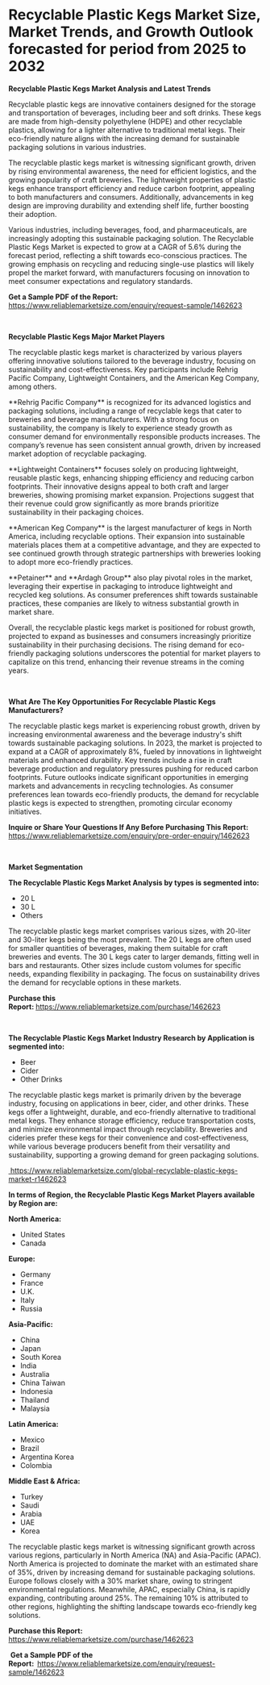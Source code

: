 <p><h1>Recyclable Plastic Kegs Market Size, Market Trends, and Growth Outlook forecasted for period from 2025 to 2032</h1></p><p><strong>Recyclable Plastic Kegs Market Analysis and Latest Trends</strong></p>
<p><p>Recyclable plastic kegs are innovative containers designed for the storage and transportation of beverages, including beer and soft drinks. These kegs are made from high-density polyethylene (HDPE) and other recyclable plastics, allowing for a lighter alternative to traditional metal kegs. Their eco-friendly nature aligns with the increasing demand for sustainable packaging solutions in various industries.</p><p>The recyclable plastic kegs market is witnessing significant growth, driven by rising environmental awareness, the need for efficient logistics, and the growing popularity of craft breweries. The lightweight properties of plastic kegs enhance transport efficiency and reduce carbon footprint, appealing to both manufacturers and consumers. Additionally, advancements in keg design are improving durability and extending shelf life, further boosting their adoption.</p><p>Various industries, including beverages, food, and pharmaceuticals, are increasingly adopting this sustainable packaging solution. The Recyclable Plastic Kegs Market is expected to grow at a CAGR of 5.6% during the forecast period, reflecting a shift towards eco-conscious practices. The growing emphasis on recycling and reducing single-use plastics will likely propel the market forward, with manufacturers focusing on innovation to meet consumer expectations and regulatory standards.</p></p>
<p><strong>Get a Sample PDF of the Report:&nbsp;</strong> <a href="https://www.reliablemarketsize.com/enquiry/request-sample/1462623?utm_campaign=3017&utm_medium=2&utm_source=Github&utm_content=ia&utm_term=19042025&utm_id=recyclable-plastic-kegs">https://www.reliablemarketsize.com/enquiry/request-sample/1462623</a></p>
<p>&nbsp;</p>
<p><strong>Recyclable Plastic Kegs Major Market Players</strong></p>
<p><p>The recyclable plastic kegs market is characterized by various players offering innovative solutions tailored to the beverage industry, focusing on sustainability and cost-effectiveness. Key participants include Rehrig Pacific Company, Lightweight Containers, and the American Keg Company, among others.</p><p>**Rehrig Pacific Company** is recognized for its advanced logistics and packaging solutions, including a range of recyclable kegs that cater to breweries and beverage manufacturers. With a strong focus on sustainability, the company is likely to experience steady growth as consumer demand for environmentally responsible products increases. The company’s revenue has seen consistent annual growth, driven by increased market adoption of recyclable packaging.</p><p>**Lightweight Containers** focuses solely on producing lightweight, reusable plastic kegs, enhancing shipping efficiency and reducing carbon footprints. Their innovative designs appeal to both craft and larger breweries, showing promising market expansion. Projections suggest that their revenue could grow significantly as more brands prioritize sustainability in their packaging choices.</p><p>**American Keg Company** is the largest manufacturer of kegs in North America, including recyclable options. Their expansion into sustainable materials places them at a competitive advantage, and they are expected to see continued growth through strategic partnerships with breweries looking to adopt more eco-friendly practices.</p><p>**Petainer** and **Ardagh Group** also play pivotal roles in the market, leveraging their expertise in packaging to introduce lightweight and recycled keg solutions. As consumer preferences shift towards sustainable practices, these companies are likely to witness substantial growth in market share.</p><p>Overall, the recyclable plastic kegs market is positioned for robust growth, projected to expand as businesses and consumers increasingly prioritize sustainability in their purchasing decisions. The rising demand for eco-friendly packaging solutions underscores the potential for market players to capitalize on this trend, enhancing their revenue streams in the coming years.</p></p>
<p>&nbsp;</p>
<p><strong>What Are The Key Opportunities For Recyclable Plastic Kegs Manufacturers?</strong></p>
<p><p>The recyclable plastic kegs market is experiencing robust growth, driven by increasing environmental awareness and the beverage industry's shift towards sustainable packaging solutions. In 2023, the market is projected to expand at a CAGR of approximately 8%, fueled by innovations in lightweight materials and enhanced durability. Key trends include a rise in craft beverage production and regulatory pressures pushing for reduced carbon footprints. Future outlooks indicate significant opportunities in emerging markets and advancements in recycling technologies. As consumer preferences lean towards eco-friendly products, the demand for recyclable plastic kegs is expected to strengthen, promoting circular economy initiatives.</p></p>
<p><strong>Inquire or Share Your Questions If Any Before Purchasing This Report:</strong> <a href="https://www.reliablemarketsize.com/enquiry/pre-order-enquiry/1462623?utm_campaign=3017&utm_medium=2&utm_source=Github&utm_content=ia&utm_term=19042025&utm_id=recyclable-plastic-kegs">https://www.reliablemarketsize.com/enquiry/pre-order-enquiry/1462623</a></p>
<p>&nbsp;</p>
<p><strong>Market Segmentation</strong></p>
<p><strong>The Recyclable Plastic Kegs Market Analysis by types is segmented into:</strong></p>
<p><ul><li>20 L</li><li>30 L</li><li>Others</li></ul></p>
<p><p>The recyclable plastic kegs market comprises various sizes, with 20-liter and 30-liter kegs being the most prevalent. The 20 L kegs are often used for smaller quantities of beverages, making them suitable for craft breweries and events. The 30 L kegs cater to larger demands, fitting well in bars and restaurants. Other sizes include custom volumes for specific needs, expanding flexibility in packaging. The focus on sustainability drives the demand for recyclable options in these markets.</p></p>
<p><strong>Purchase this Report:&nbsp;</strong><a href="https://www.reliablemarketsize.com/purchase/1462623?utm_campaign=3017&utm_medium=2&utm_source=Github&utm_content=ia&utm_term=19042025&utm_id=recyclable-plastic-kegs">https://www.reliablemarketsize.com/purchase/1462623</a></p>
<p>&nbsp;</p>
<p><strong>The Recyclable Plastic Kegs Market Industry Research by Application is segmented into:</strong></p>
<p><ul><li>Beer</li><li>Cider</li><li>Other Drinks</li></ul></p>
<p><p>The recyclable plastic kegs market is primarily driven by the beverage industry, focusing on applications in beer, cider, and other drinks. These kegs offer a lightweight, durable, and eco-friendly alternative to traditional metal kegs. They enhance storage efficiency, reduce transportation costs, and minimize environmental impact through recyclability. Breweries and cideries prefer these kegs for their convenience and cost-effectiveness, while various beverage producers benefit from their versatility and sustainability, supporting a growing demand for green packaging solutions.</p></p>
<p><a href="https://www.reliablemarketsize.com/global-recyclable-plastic-kegs-market-r1462623?utm_campaign=3017&utm_medium=2&utm_source=Github&utm_content=ia&utm_term=19042025&utm_id=recyclable-plastic-kegs">&nbsp;https://www.reliablemarketsize.com/global-recyclable-plastic-kegs-market-r1462623</a></p>
<p><strong>In terms of Region, the Recyclable Plastic Kegs Market Players available by Region are:</strong></p>
<p>
    <p> <strong> North America: </strong>
        <ul>
            <li>United States</li>
            <li>Canada</li>
        </ul>
        </p> 
    <p> <strong> Europe: </strong>
        <ul>
            <li>Germany</li>
            <li>France</li>
            <li>U.K.</li>
            <li>Italy</li>
            <li>Russia</li>
        </ul>
        </p> 
    <p> <strong> Asia-Pacific: </strong>
        <ul>
            <li>China</li>
            <li>Japan</li>
            <li>South Korea</li>
            <li>India</li>
            <li>Australia</li>
            <li>China Taiwan</li>
            <li>Indonesia</li>
            <li>Thailand</li>
            <li>Malaysia</li>
        </ul>
        </p> 
    <p> <strong> Latin America: </strong>
        <ul>
            <li>Mexico</li>
            <li>Brazil</li>
            <li>Argentina Korea</li>
            <li>Colombia</li>
        </ul>
        </p> 
    <p> <strong> Middle East & Africa: </strong>
        <ul>
            <li>Turkey</li>
            <li>Saudi</li>
            <li>Arabia</li>
            <li>UAE</li>
            <li>Korea</li>
        </ul>
    </p>
    </p>
<p><p>The recyclable plastic kegs market is witnessing significant growth across various regions, particularly in North America (NA) and Asia-Pacific (APAC). North America is projected to dominate the market with an estimated share of 35%, driven by increasing demand for sustainable packaging solutions. Europe follows closely with a 30% market share, owing to stringent environmental regulations. Meanwhile, APAC, especially China, is rapidly expanding, contributing around 25%. The remaining 10% is attributed to other regions, highlighting the shifting landscape towards eco-friendly keg solutions.</p></p>
<p><strong>Purchase this Report: </strong><a href="https://www.reliablemarketsize.com/purchase/1462623?utm_campaign=3017&utm_medium=2&utm_source=Github&utm_content=ia&utm_term=19042025&utm_id=recyclable-plastic-kegs">https://www.reliablemarketsize.com/purchase/1462623</a></p>
<p>&nbsp;<strong>Get a Sample PDF of the Report:&nbsp;&nbsp;</strong><a href="https://www.reliablemarketsize.com/enquiry/request-sample/1462623?utm_campaign=3017&utm_medium=2&utm_source=Github&utm_content=ia&utm_term=19042025&utm_id=recyclable-plastic-kegs">https://www.reliablemarketsize.com/enquiry/request-sample/1462623</a></p>
<p><strong></strong></p>
<p><p></p><p></p><p></p></p>
